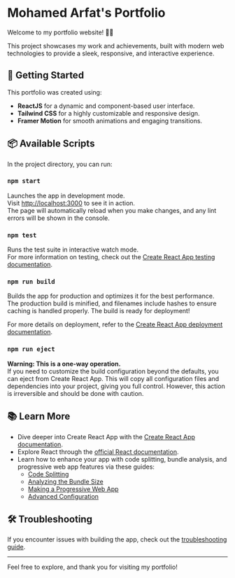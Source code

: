 # Mohamed Arfat's Portfolio

Welcome to my portfolio website! 🎨✨

This project showcases my work and achievements, built with modern web technologies to provide a sleek, responsive, and interactive experience.

## 🚀 Getting Started

This portfolio was created using:
- **ReactJS** for a dynamic and component-based user interface.
- **Tailwind CSS** for a highly customizable and responsive design.
- **Framer Motion** for smooth animations and engaging transitions.

## 📦 Available Scripts

In the project directory, you can run:

### `npm start`

Launches the app in development mode.\
Visit [http://localhost:3000](http://localhost:3000) to see it in action.\
The page will automatically reload when you make changes, and any lint errors will be shown in the console.

### `npm test`

Runs the test suite in interactive watch mode.\
For more information on testing, check out the [Create React App testing documentation](https://facebook.github.io/create-react-app/docs/running-tests).

### `npm run build`

Builds the app for production and optimizes it for the best performance.\
The production build is minified, and filenames include hashes to ensure caching is handled properly. The build is ready for deployment!

For more details on deployment, refer to the [Create React App deployment documentation](https://facebook.github.io/create-react-app/docs/deployment).

### `npm run eject`

**Warning: This is a one-way operation.**\
If you need to customize the build configuration beyond the defaults, you can eject from Create React App. This will copy all configuration files and dependencies into your project, giving you full control. However, this action is irreversible and should be done with caution.

## 📚 Learn More

- Dive deeper into Create React App with the [Create React App documentation](https://facebook.github.io/create-react-app/docs/getting-started).
- Explore React through the [official React documentation](https://reactjs.org/).
- Learn how to enhance your app with code splitting, bundle analysis, and progressive web app features via these guides:
  - [Code Splitting](https://facebook.github.io/create-react-app/docs/code-splitting)
  - [Analyzing the Bundle Size](https://facebook.github.io/create-react-app/docs/analyzing-the-bundle-size)
  - [Making a Progressive Web App](https://facebook.github.io/create-react-app/docs/making-a-progressive-web-app)
  - [Advanced Configuration](https://facebook.github.io/create-react-app/docs/advanced-configuration)

## 🛠 Troubleshooting

If you encounter issues with building the app, check out the [troubleshooting guide](https://facebook.github.io/create-react-app/docs/troubleshooting#npm-run-build-fails-to-minify).

---

Feel free to explore, and thank you for visiting my portfolio!
